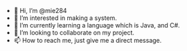 - 👋 Hi, I’m @mie284
- 👀 I’m interested in making a system.
- 🌱 I’m currently learning a language which is Java, and C#.
- 💞️ I’m looking to collaborate on my project.
- 📫 How to reach me, just give me a direct message.

<!---
mie284/mie284 is a ✨ special ✨ repository because its `README.md` (this file) appears on your GitHub profile.
You can click the Preview link to take a look at your changes.
--->
